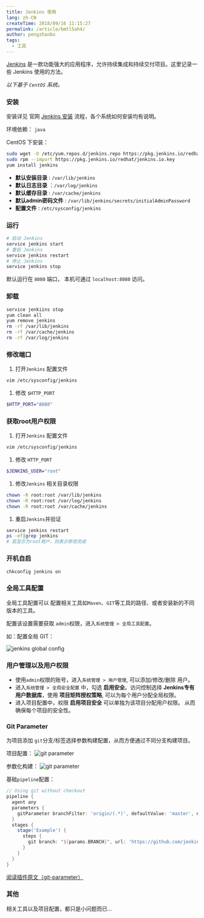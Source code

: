 ```yaml
---
title: Jenkins 使用
lang: zh-CN
createTime: 2018/09/16 11:15:27
permalink: /article/bmtl5ah4/
author: pengzhanbo
tags:
  - 工具
---
```


[Jenkins](https://jenkins.io/) 是一款功能强大的应用程序，允许持续集成和持续交付项目。这里记录一些 Jenkins 使用的方法。

<!-- more -->

_以下基于 `CentOS` 系统。_

### 安装

安装详见 官网 [Jenkins 安装](https://jenkins.io/download/) 流程，各个系统如何安装均有说明。

环境依赖： `java`

CentOS 下安装：

``` bash
sudo wget -O /etc/yum.repos.d/jenkins.repo https://pkg.jenkins.io/redhat/jenkins.repo
sudo rpm --import https://pkg.jenkins.io/redhat/jenkins.io.key
yum install jenkins
```

- __默认安装目录__ : `/var/lib/jenkins`
- __默认日志目录__ ：`/var/log/jenkins`
- __默认缓存目录__ : `/var/cache/jenkins`
- __默认admin密码文件__ : `/var/lib/jenkins/secrets/initialAdminPassword`
- __配置文件__ : `/etc/sysconfig/jenkins`

### 运行

``` bash
# 启动 Jenkins
service jenkins start
# 重启 Jenkins
service jenkins restart
# 停止 Jenkins
service jenkins stop
```

默认运行在 `8080` 端口， 本机可通过 `localhost:8080` 访问。

### 卸载

``` bash
service jenkiins stop
yum clean all
yum remove jenkins
rm -rf /var/lib/jenkins
rm -rf /var/cache/jenkins
rm -rf /var/log/jenkins
```

### 修改端口

1. 打开`Jenkins` 配置文件

  ``` bash
  vim /etc/sysconfig/jenkins
  ```

1. 修改 `$HTTP_PORT`

  ``` bash
  $HTTP_PORT="8080"
  ```

### 获取root用户权限

1. 打开`Jenkins` 配置文件

  ``` bash
  vim /etc/sysconfig/jenkins
  ```

1. 修改 `HTTP_PORT`

  ``` bash
  $JENKINS_USER="root"
  ```

1. 修改`Jenkins` 相关目录权限

  ``` bash
  chown -R root:root /var/lib/jenkins
  chown -R root:root /var/log/jenkins
  chown -R root:root /var/cache/jenkins
  ```

1. 重启`Jenkins`并验证

  ``` bash
  service jenkins restart
  ps -ef|grep jenkins
  # 若显示为root用户，则表示修改完成
  ```

### 开机自启

``` bash
chkconfig jenkins on
```

### 全局工具配置

全局工具配置可以 配置相关工具如`Maven`、`GIT`等工具的路径、或者安装新的不同版本的工具。

配置该设置需要获取 `admin`权限，进入`系统管理 > 全局工具配置`。

如：配置全局 GIT：

![jenkins global config](/images/jenkins_globalconfig.png)

### 用户管理以及用户权限

- 使用`admin`权限的账号，进入`系统管理 > 用户管理`, 可以添加/修改/删除 用户。
- 进入`系统管理 > 全局安全配置` 中，勾选 __启用安全__。访问控制选择 __Jenkins专有用户数据库__，使用 __项目矩阵授权策略__, 可以为每个用户分配全局权限。
- 进入项目配置中，权限 __启用项目安全__ 可以单独为该项目分配用户权限。 从而确保每个项目的安全性。

### Git Parameter

为项目添加 `git`分支/标签选择参数构建配置，从而方便通过不同分支构建项目。

项目配置：
![git parameter](https://wiki.jenkins-ci.org/download/attachments/58917601/image2018-9-20_22-0-7.png?version=1&modificationDate=1537473611000&api=v2)

参数化构建：
![git parameter](https://wiki.jenkins-ci.org/download/attachments/58917601/image2018-9-20_22-2-47.png?version=1&modificationDate=1537473769000&api=v2)

基础`pipeline`配置：

``` groovy
// Using git without checkout 
pipeline {
  agent any
  parameters {
    gitParameter branchFilter: 'origin/(.*)', defaultValue: 'master', name: 'BRANCH', type: 'PT_BRANCH'
  }
  stages {
    stage('Example') {
      steps {
        git branch: "${params.BRANCH}", url: 'https://github.com/jenkinsci/git-parameter-plugin.git'
      }
    }
  }
}
```

[阅读插件原文（git-parameter）](https://plugins.jenkins.io/git-parameter)

### 其他

相关工具以及项目配置，都只是小问题而已...
